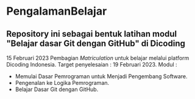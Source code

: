 
# PengalamanBelajar

## Repository ini sebagai bentuk latihan modul "Belajar dasar Git dengan GitHub" di Dicoding

15 Februari 2023
 Pembagian *Matriculation* untuk belajar melalui platform Dicoding Indonesia.
 Target penyelesaian : 19 Februari 2023.
 Modul : 
- Memulai Dasar Pemrograman untuk Menjadi Pengembang Software.
- Pengenalan ke Logika Pemrograman.
- Belajar Dasar Git dengan GitHub.

